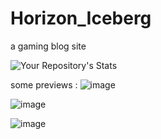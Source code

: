 
# Horizon_Iceberg
a gaming blog site

![Your Repository's Stats](https://github-readme-stats.vercel.app/api/top-langs/?username=Sawapandeep&theme=blue-green)

some previews :
![image](https://user-images.githubusercontent.com/78143025/204569493-26482439-d188-48dc-bf79-90517c633b7f.png)

![image](https://user-images.githubusercontent.com/78143025/204569510-ad3637cc-f1f7-4cbd-b4a8-83e2ae54b112.png)

![image](https://user-images.githubusercontent.com/78143025/204569555-7e4e41e7-043f-47ec-a2b0-6224864c2cb7.png)

